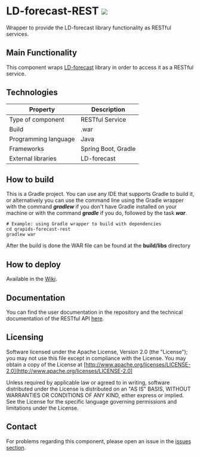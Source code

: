 # LD-forecast-REST ![](https://img.shields.io/badge/License-Apache2.0-blue.svg)
Wrapper to provide the LD-forecast library functionality as RESTful services.

## Main Functionality
This component wraps [LD-forecast](https://github.com/learning-dashboard/LD-forecast) library in order to access it as a RESTful service.

## Technologies
| Property             | Description         |
|----------------------|---------------------|
| Type of component    | RESTful Service     |
| Build                | .war                |
| Programming language | Java                |
| Frameworks           | Spring Boot, Gradle |
| External libraries   | LD-forecast         |

## How to build
This is a Gradle project. You can use any IDE that supports Gradle to build it, or alternatively you can use the command line using the Gradle wrapper with the command *__gradlew__* if you don't have Gradle installed on your machine or with the command *__gradle__* if you do, followed by the task *__war__*.

```
# Example: using Gradle wrapper to build with dependencies
cd qrapids-forecast-rest
gradlew war
```
After the build is done the WAR file can be found at the __build/libs__ directory

## How to deploy

Available in the [Wiki](https://github.com/Learning-Dashboard/LD-forecast-REST/wiki).

## Documentation

You can find the user documentation in the repository  and the technical documentation of the RESTful API [here](https://learning-dashboard.github.io/LD-forecast-REST).

## Licensing

Software licensed under the Apache License, Version 2.0 (the "License"); you may not use this file except in compliance with the License. You may obtain a copy of the License at [http://www.apache.org/licenses/LICENSE-2.0](http://www.apache.org/licenses/LICENSE-2.0)
 
Unless required by applicable law or agreed to in writing, software distributed under the License is distributed on an "AS IS" BASIS,
WITHOUT WARRANTIES OR CONDITIONS OF ANY KIND, either express or implied. See the License for the specific language governing permissions and limitations under the License.


## Contact 

For problems regarding this component, please open an issue in the [issues section](https://github.com/Learning-Dashboard/LD-forecast-REST/issues).
